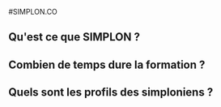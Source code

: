 #SIMPLON.CO

## Qu'est ce que SIMPLON ?
## Combien de temps dure la formation ?
## Quels sont les profils des simploniens ?
